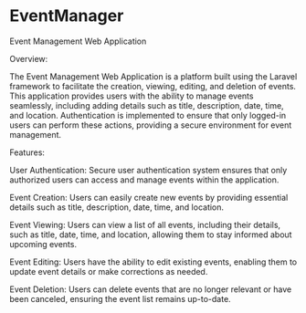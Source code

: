 # EventManager
 
Event Management Web Application

Overview:

The Event Management Web Application is a platform built using the Laravel framework to facilitate the creation, viewing, editing, and deletion of events. This application provides users with the ability to manage events seamlessly, including adding details such as title, description, date, time, and location. Authentication is implemented to ensure that only logged-in users can perform these actions, providing a secure environment for event management.

Features:

User Authentication: Secure user authentication system ensures that only authorized users can access and manage events within the application.

Event Creation: Users can easily create new events by providing essential details such as title, description, date, time, and location.

Event Viewing: Users can view a list of all events, including their details, such as title, date, time, and location, allowing them to stay informed about upcoming events.

Event Editing: Users have the ability to edit existing events, enabling them to update event details or make corrections as needed.

Event Deletion: Users can delete events that are no longer relevant or have been canceled, ensuring the event list remains up-to-date.
